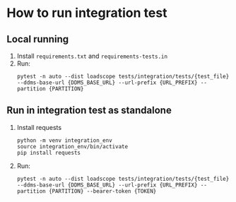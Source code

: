 # How to run integration test

## Local running
1. Install `requirements.txt` and `requirements-tests.in`
2. Run:
    ```
    pytest -n auto --dist loadscope tests/integration/tests/{test_file} --ddms-base-url {DDMS_BASE_URL} --url-prefix {URL_PREFIX} --partition {PARTITION}

    ```

##  Run in integration test as standalone
1. Install requests
    ```
    python -m venv integration_env
    source integration_env/bin/activate
    pip install requests
    ````
2. Run:
    ```
    pytest -n auto --dist loadscope tests/integration/tests/{test_file} --ddms-base-url {DDMS_BASE_URL} --url-prefix {URL_PREFIX} --partition {PARTITION} --bearer-token {TOKEN}
    ```
